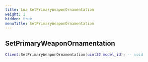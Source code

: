 ```yaml
---
title: Lua SetPrimaryWeaponOrnamentation
weight: 1
hidden: true
menuTitle: SetPrimaryWeaponOrnamentation
---
```

## SetPrimaryWeaponOrnamentation
```lua
Client:SetPrimaryWeaponOrnamentation(uint32 model_id); -- void
```